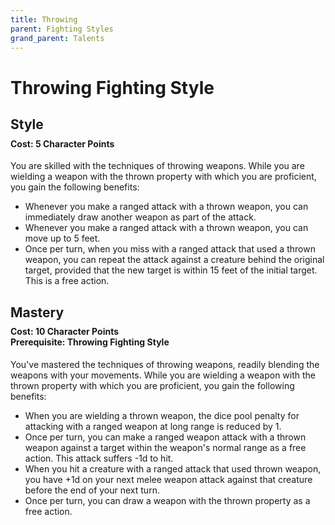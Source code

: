 ```yaml
---
title: Throwing
parent: Fighting Styles
grand_parent: Talents
---
```


# Throwing Fighting Style

## Style

<div style="margin-top:-10px;"></div>

#### **Cost:** 5 Character Points
You are skilled with the techniques of throwing weapons. While you are wielding a weapon with the thrown property with which you are proficient, you gain the following benefits:
* Whenever you make a ranged attack with a thrown weapon, you can immediately draw another weapon as part of the attack.
* Whenever you make a ranged attack with a thrown weapon, you can move up to 5 feet.
* Once per turn, when you miss with a ranged attack that used a thrown weapon, you can repeat the attack against a creature behind the original target, provided that the new target is within 15 feet of the initial target. This is a free action.

## Mastery

<div style="margin-top:-10px;"></div>

#### **Cost:** 10 Character Points<br>**Prerequisite:** Throwing Fighting Style
You've mastered the techniques of throwing weapons, readily blending the weapons with your movements. While you are wielding a weapon with the thrown property with which you are proficient, you gain the following benefits:
* When you are wielding a thrown weapon, the dice pool penalty for attacking with a ranged weapon at long range is reduced by 1.
* Once per turn, you can make a ranged weapon attack with a thrown weapon against a target within the weapon's normal range as a free action. This attack suffers -1d to hit.
* When you hit a creature with a ranged attack that used thrown weapon, you have +1d on your next melee weapon attack against that creature before the end of your next turn.
* Once per turn, you can draw a weapon with the thrown property as a free action.
